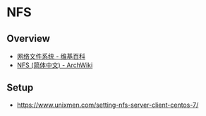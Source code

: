 # NFS

## Overview

- [网络文件系统 - 维基百科](https://zh.wikipedia.org/wiki/%E7%BD%91%E7%BB%9C%E6%96%87%E4%BB%B6%E7%B3%BB%E7%BB%9F)
- [NFS (简体中文) - ArchWiki](https://wiki.archlinux.org/index.php/NFS_(%E7%AE%80%E4%BD%93%E4%B8%AD%E6%96%87))

## Setup

- https://www.unixmen.com/setting-nfs-server-client-centos-7/
